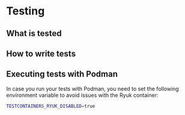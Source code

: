 # Testing

## What is tested

## How to write tests

## Executing tests with Podman
In case you run your tests with Podman, you need to set the following environment variable to avoid
issues with the Ryuk container:
```bash
TESTCONTAINERS_RYUK_DISABLED=true
```
